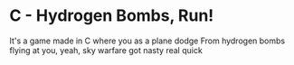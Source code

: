 # C - Hydrogen Bombs, Run!
It's a game made in C where you as a plane dodge From hydrogen bombs flying at you, yeah, sky warfare got nasty real quick
